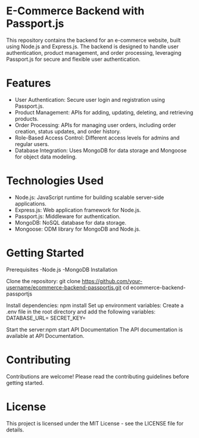 # E-Commerce Backend with Passport.js
This repository contains the backend for an e-commerce website, built using Node.js and Express.js. The backend is designed to handle user authentication, product management, and order processing, leveraging Passport.js for secure and flexible user authentication.

# Features
- User Authentication: Secure user login and registration using Passport.js.
- Product Management: APIs for adding, updating, deleting, and retrieving products.
- Order Processing: APIs for managing user orders, including order creation, status updates, and order history.
- Role-Based Access Control: Different access levels for admins and regular users.
- Database Integration: Uses MongoDB for data storage and Mongoose for object data modeling.

# Technologies Used
- Node.js: JavaScript runtime for building scalable server-side applications.
- Express.js: Web application framework for Node.js.
- Passport.js: Middleware for authentication.
- MongoDB: NoSQL database for data storage.
- Mongoose: ODM library for MongoDB and Node.js.

# Getting Started
Prerequisites
-Node.js
-MongoDB
Installation

Clone the repository:
git clone https://github.com/your-username/ecommerce-backend-passportjs.git
cd ecommerce-backend-passportjs


Install dependencies:
npm install
Set up environment variables:
Create a .env file in the root directory and add the following variables:
DATABASE_URL=<your-mongodb-url>
SECRET_KEY=<your-secret-key>


Start the server:npm start
API Documentation
The API documentation is available at API Documentation.

# Contributing
Contributions are welcome! Please read the contributing guidelines before getting started.

# License
This project is licensed under the MIT License - see the LICENSE file for details.
